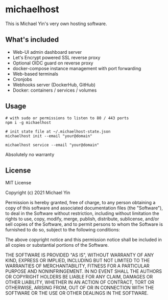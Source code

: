 michaelhost
=====

This is Michael Yin's very own hosting software.

## What's included

* Web-UI admin dashboard server
* Let's Encrypt powered SSL reverse proxy
* Optional OIDC guard on reverse proxy
* docker-compose instance management with port forwarding
* Web-based terminals
* Cronjobs
* Webhooks server (DockerHub, GitHub)
* Docker: containers / services / volumes

## Usage

```
# with sudo or permissions to listen to 80 / 443 ports
npm i -g michaelhost

# init state file at ~/.michaelhost-state.json
michaelhost init --email "your@domain"

michaelhost service --email "your@domain"
```

Absolutely no warranty

## License

MIT License

Copyright (c) 2021 Michael Yin

Permission is hereby granted, free of charge, to any person obtaining a copy
of this software and associated documentation files (the "Software"), to deal
in the Software without restriction, including without limitation the rights
to use, copy, modify, merge, publish, distribute, sublicense, and/or sell
copies of the Software, and to permit persons to whom the Software is
furnished to do so, subject to the following conditions:

The above copyright notice and this permission notice shall be included in all
copies or substantial portions of the Software.

THE SOFTWARE IS PROVIDED "AS IS", WITHOUT WARRANTY OF ANY KIND, EXPRESS OR
IMPLIED, INCLUDING BUT NOT LIMITED TO THE WARRANTIES OF MERCHANTABILITY,
FITNESS FOR A PARTICULAR PURPOSE AND NONINFRINGEMENT. IN NO EVENT SHALL THE
AUTHORS OR COPYRIGHT HOLDERS BE LIABLE FOR ANY CLAIM, DAMAGES OR OTHER
LIABILITY, WHETHER IN AN ACTION OF CONTRACT, TORT OR OTHERWISE, ARISING FROM,
OUT OF OR IN CONNECTION WITH THE SOFTWARE OR THE USE OR OTHER DEALINGS IN THE
SOFTWARE.
